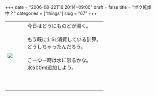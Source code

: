 +++
date = "2006-08-22T16:20:14+09:00"
draft = false
title = "ボク乾燥中？"
categories = ["things"]
slug = "67"
+++

<table width="100%">
	<tr>
		<td width="20%" valign="middle">
			<a href="http://keruru.net/images/44eab02d9ee07-img044.html" onclick="window.open('http://keruru.net/images/44eab02d9ee07-img044.html','popup','width=480,height=640,scrollbars=no,resizable=no,toolbar=no,directories=no,location=no,menubar=no,status=no'); return false"><img src="http://keruru.net/images/44eab02d9ee07-thumb_img044.jpg" border="0" /></a>
		</td>
		<td width="80%" valign="middle">
			今日はどうにものどが渇く。<br /><br />もう既に1.5L消費している計算。<br />どうしちゃったんだろう。<br /><br />こーゆー時は水に限るかな。<br />水500ml追加しよう。<br /><br /><br /><br />
		</td>
	</tr>
</table>
